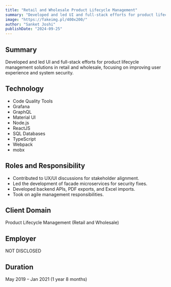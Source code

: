 ```yaml
---
title: "Retail and Wholesale Product Lifecycle Management"
summary: "Developed and led UI and full-stack efforts for product lifecycle management solutions in retail and wholesale, focusing on improving user experience and system security."
image: "https://fakeimg.pl/400x200/"
author: "Sanket Joshi"
publishDate: "2024-09-25"
---
```


## Summary
Developed and led UI and full-stack efforts for product lifecycle management solutions in retail and wholesale, focusing on improving user experience and system security.

## Technology
- Code Quality Tools
- Grafana
- GraphQL
- Material UI
- Node.js
- ReactJS
- SQL Databases
- TypeScript
- Webpack
- mobx

## Roles and Responsibility
- Contributed to UX/UI discussions for stakeholder alignment.
- Led the development of facade microservices for security fixes.
- Developed backend APIs, PDF exports, and Excel imports.
- Took on agile management responsibilities.

## Client Domain
Product Lifecycle Management (Retail and Wholesale)

## Employer
NOT DISCLOSED

## Duration
May 2019 – Jan 2021 (1 year 8 months)
